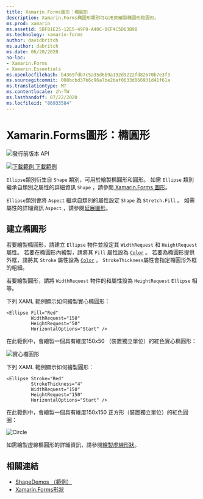 ```yaml
---
title: Xamarin.Forms圖形：橢圓形
description: Xamarin.Forms橢圓形類別可以用來繪製橢圓形和圓形。
ms.prod: xamarin
ms.assetid: 5BF81E25-12E5-49F0-A40C-0CF4C5D63B9B
ms.technology: xamarin-forms
author: davidbritch
ms.author: dabritch
ms.date: 06/20/2020
no-loc:
- Xamarin.Forms
- Xamarin.Essentials
ms.openlocfilehash: b4369fdb7c5a35d6b9a192d9222fd82670b7e3f3
ms.sourcegitcommit: 008bcbd37b6c96a7be2baf0633d066931d41f61a
ms.translationtype: MT
ms.contentlocale: zh-TW
ms.lasthandoff: 07/22/2020
ms.locfileid: "86933584"
---
```

# <a name="xamarinforms-shapes-ellipse"></a>Xamarin.Forms圖形：橢圓形

![發行前版本 API](~/media/shared/preview.png "此 API 目前是發行前版本")

[![下載範例](~/media/shared/download.png) 下載範例](https://docs.microsoft.com/samples/xamarin/xamarin-forms-samples/userinterface-shapesdemos/)

`Ellipse`類別衍生自 `Shape` 類別，可用於繪製橢圓形和圓形。 如需 `Ellipse` 類別繼承自類別之屬性的詳細資訊 `Shape` ，請參閱[ Xamarin.Forms 圖形](index.md)。

`Ellipse`類別會將 `Aspect` 繼承自類別的屬性設定 `Shape` 為 `Stretch.Fill` 。 如需屬性的詳細資訊 `Aspect` ，請參閱[延展圖形](index.md#stretch-shapes)。

## <a name="create-an-ellipse"></a>建立橢圓形

若要繪製橢圓形，請建立 `Ellipse` 物件並設定其 `WidthRequest` 和 `HeightRequest` 屬性。 若要在橢圓形內繪製，請將其 `Fill` 屬性設為 [`Color`](xref:Xamarin.Forms.Color) 。 若要為橢圓形提供外框，請將其 `Stroke` 屬性設為 [`Color`](xref:Xamarin.Forms.Color) 。 `StrokeThickness`屬性會指定橢圓形外框的粗細。

若要繪製圓形，請將 `WidthRequest` 物件的和屬性設為 `HeightRequest` `Ellipse` 相等。

下列 XAML 範例顯示如何繪製實心橢圓形：

```xaml
<Ellipse Fill="Red"
         WidthRequest="150"
         HeightRequest="50"
         HorizontalOptions="Start" />
```

在此範例中，會繪製一個具有維度150x50 （裝置獨立單位）的紅色實心橢圓形：

![實心橢圓形](ellipse-images/filled.png "實心橢圓形")

下列 XAML 範例顯示如何繪製圓形：

```xaml
<Ellipse Stroke="Red"
         StrokeThickness="4"
         WidthRequest="150"
         HeightRequest="150"
         HorizontalOptions="Start" />
```

在此範例中，會繪製一個具有維度150x150 正方形（裝置獨立單位）的紅色圓圈：

![Circle](ellipse-images/circle.png "Circle")

如需繪製虛線橢圓形的詳細資訊，請參閱[繪製虛線形狀](index.md#draw-dashed-shapes)。

## <a name="related-links"></a>相關連結

- [ShapeDemos （範例）](https://docs.microsoft.com/samples/xamarin/xamarin-forms-samples/userinterface-shapesdemos/)
- [Xamarin.Forms形狀](index.md)
